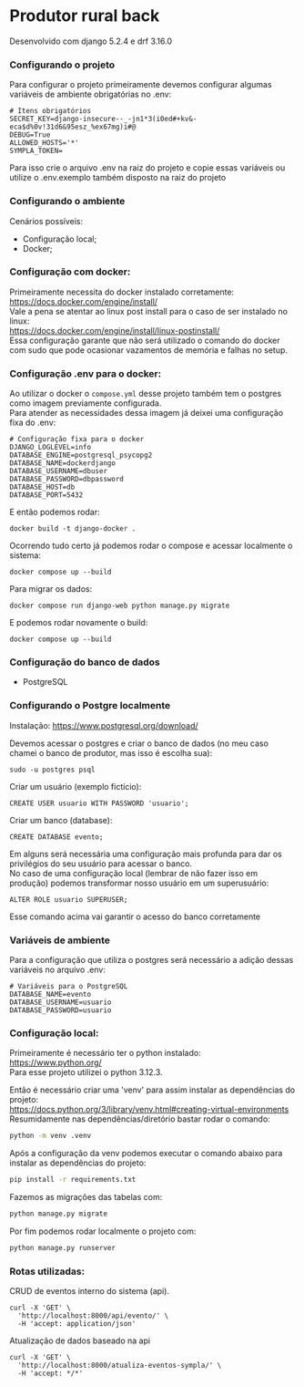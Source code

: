 # Produtor rural back

Desenvolvido com django 5.2.4 e drf 3.16.0

### Configurando o projeto

Para configurar o projeto primeiramente devemos configurar algumas variáveis de ambiente obrigatórias no .env:

```
# Itens obrigatórios
SECRET_KEY=django-insecure--_-jn1*3(i0ed#+kv&-eca$d%0v!31d6&95esz_%ex67mg)i#@
DEBUG=True
ALLOWED_HOSTS='*'
SYMPLA_TOKEN=
```

Para isso crie o arquivo .env na raiz do projeto e copie essas variáveis ou utilize o .env.exemplo também disposto na
raiz do projeto

### Configurando o ambiente

Cenários possíveis:

- Configuração local;
- Docker;

### Configuração com docker:

Primeiramente necessita do docker instalado corretamente:<br>
https://docs.docker.com/engine/install/ <br>
Vale a pena se atentar ao linux post install para o caso de ser instalado no linux:<br>
https://docs.docker.com/engine/install/linux-postinstall/ <br>
Essa configuração garante que não será utilizado o comando do docker com sudo que pode ocasionar vazamentos de memória e
falhas no setup.

### Configuração .env para o docker:

Ao utilizar o docker o `compose.yml` desse projeto também tem o postgres como imagem previamente configurada.<br>
Para atender as necessidades dessa imagem já deixei uma configuração fixa do .env:

```
# Configuração fixa para o docker
DJANGO_LOGLEVEL=info
DATABASE_ENGINE=postgresql_psycopg2
DATABASE_NAME=dockerdjango
DATABASE_USERNAME=dbuser
DATABASE_PASSWORD=dbpassword
DATABASE_HOST=db
DATABASE_PORT=5432
```

E então podemos rodar:<br>

```commandline
docker build -t django-docker .
```

Ocorrendo tudo certo já podemos rodar o compose e acessar localmente o sistema:

```commandline
docker compose up --build
```

Para migrar os dados:

```commandline
docker compose run django-web python manage.py migrate
```

E podemos rodar novamente o build:

```commandline
docker compose up --build
```

### Configuração do banco de dados

- PostgreSQL

### Configurando o Postgre localmente

Instalação: https://www.postgresql.org/download/

Devemos acessar o postgres e criar o banco de dados (no meu caso chamei o banco de produtor, mas isso é escolha sua):

```shell
sudo -u postgres psql
```

Criar um usuário (exemplo fictício):

```shell
CREATE USER usuario WITH PASSWORD 'usuario';
```

Criar um banco (database):

```shell
CREATE DATABASE evento;
```

Em alguns será necessária uma configuração mais profunda para dar os privilégios do seu usuário para acessar o
banco.<br>
No caso de uma configuração local (lembrar de não fazer isso em produção) podemos transformar nosso usuário em um
superusuário:

```shell
ALTER ROLE usuario SUPERUSER;
```

Esse comando acima vai garantir o acesso do banco corretamente<br>

### Variáveis de ambiente

Para a configuração que utiliza o postgres será necessário a adição dessas variáveis no arquivo .env:

```
# Variáveis para o PostgreSQL
DATABASE_NAME=evento
DATABASE_USERNAME=usuario
DATABASE_PASSWORD=usuario
```

### Configuração local:

Primeiramente é necessário ter o python instalado:<br>
https://www.python.org/<br>
Para esse projeto utilizei o python 3.12.3.

Então é necessário criar uma 'venv' para assim instalar as dependências do projeto:<br>
https://docs.python.org/3/library/venv.html#creating-virtual-environments
<br>
Resumidamente nas dependências/diretório bastar rodar o comando:<br>

```bash
python -m venv .venv
```

Após a configuração da venv podemos executar o comando abaixo para instalar as dependências do projeto:

```bash
pip install -r requirements.txt
```

Fazemos as migrações das tabelas com:

```bash
python manage.py migrate
```

Por fim podemos rodar localmente o projeto com:

```bash
python manage.py runserver
```

### Rotas utilizadas:

CRUD de eventos interno do sistema (api).
```shell
curl -X 'GET' \
  'http://localhost:8000/api/evento/' \
  -H 'accept: application/json'
```

Atualização de dados baseado na api
```shell
curl -X 'GET' \
  'http://localhost:8000/atualiza-eventos-sympla/' \
  -H 'accept: */*'
```